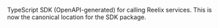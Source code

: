TypeScript SDK (OpenAPI-generated) for calling Reelix services.
This is now the canonical location for the SDK package.
